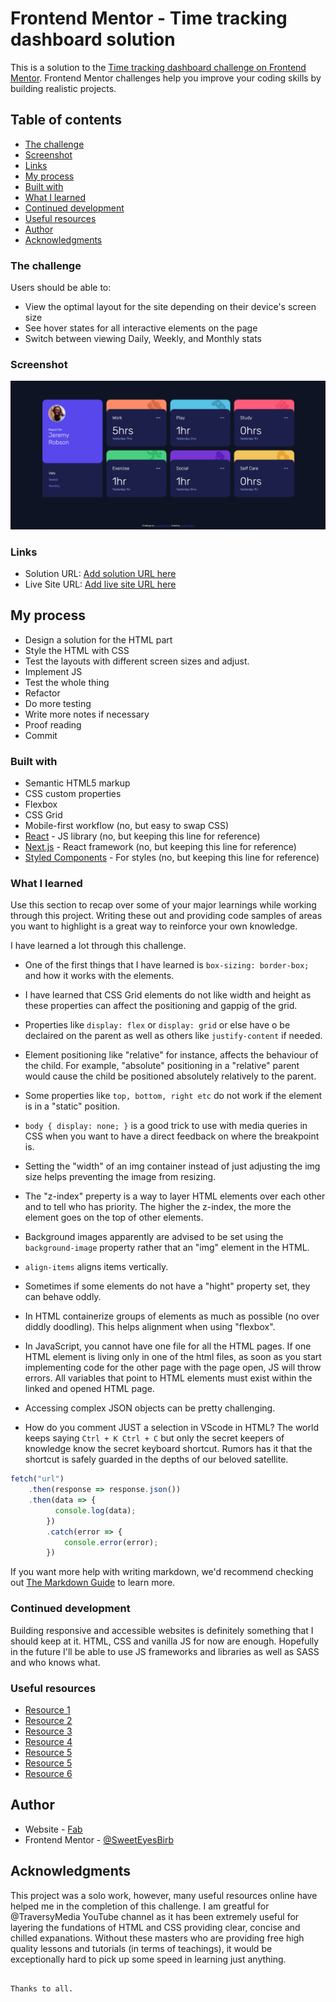 # Frontend Mentor - Time tracking dashboard solution

This is a solution to the [Time tracking dashboard challenge on Frontend Mentor](https://www.frontendmentor.io/challenges/time-tracking-dashboard-UIQ7167Jw). Frontend Mentor challenges help you improve your coding skills by building realistic projects. 

## Table of contents

  - [The challenge](#the-challenge)
  - [Screenshot](#screenshot)
  - [Links](#links)
  - [My process](#my-process)
  - [Built with](#built-with)
  - [What I learned](#what-i-learned)
  - [Continued development](#continued-development)
  - [Useful resources](#useful-resources)
  - [Author](#author)
  - [Acknowledgments](#acknowledgments)


### The challenge

Users should be able to:

- View the optimal layout for the site depending on their device's screen size
- See hover states for all interactive elements on the page
- Switch between viewing Daily, Weekly, and Monthly stats


### Screenshot

![](./images/dashboard-screenshot.png)


### Links

- Solution URL: [Add solution URL here](https://github.com/SweetEyesBirb/time-tracking-dashboard-main)
- Live Site URL: [Add live site URL here](https://your-live-site-url.com)


## My process

- Design a solution for the HTML part
- Style the HTML with CSS
- Test the layouts with different screen sizes and adjust.
- Implement JS
- Test the whole thing
- Refactor
- Do more testing
- Write more notes if necessary
- Proof reading
- Commit


### Built with

- Semantic HTML5 markup
- CSS custom properties
- Flexbox
- CSS Grid
- Mobile-first workflow                                             (no, but easy to swap CSS)
- [React](https://reactjs.org/) - JS library                        (no, but keeping this line for reference)
- [Next.js](https://nextjs.org/) - React framework                  (no, but keeping this line for reference)
- [Styled Components](https://styled-components.com/) - For styles  (no, but keeping this line for reference)


### What I learned

Use this section to recap over some of your major learnings while working through this project. Writing these out and providing code samples of areas you want to highlight is a great way to reinforce your own knowledge.

I have learned a lot through this challenge.
- One of the first things that I have learned is ``` box-sizing: border-box; ``` and how it works with the elements.
- I have learned that CSS Grid elements do not like width and height as these properties can affect the positioning and gappig of the grid.
- Properties like ``` display: flex ``` or ``` display: grid ``` or else have o be declaired on the parent as well as others like ``` justify-content ``` if needed.
- Element positioning like "relative" for instance, affects the behaviour of the child. For example, "absolute" positioning in a "relative" parent would cause the child be positioned absolutely relatively to the parent.
- Some properties like ``` top, bottom, right etc ``` do not work if the element is in a "static" position.

- ``` body { display: none; } ``` is a good trick to use with media queries in CSS when you want to have a direct feedback on where the breakpoint is.
- Setting the "width" of an img container instead of just adjusting the img size helps preventing the image from resizing.
- The "z-index" preperty is a way to layer HTML elements over each other and to tell who has priority. The higher the z-index, the more the element goes on the top of other elements.
- Background images apparently are advised to be set using the ``` background-image ``` property rather that an "img" element in the HTML.
- ``` align-items ``` aligns items vertically.
- Sometimes if some elements do not have a "hight" property set, they can behave oddly.
- In HTML containerize groups of elements as much as possible (no over diddly doodling). This helps alignment when using "flexbox".
- In JavaScript, you cannot have one file for all the HTML pages. If one HTML element is living only in one of the html files, as soon as you start implementing code for the other page with the page open, JS will throw errors. All variables that point to HTML elements must exist within the linked and opened HTML page.
- Accessing complex JSON objects can be pretty challenging.
- How do you comment JUST a selection in VScode in HTML? The world keeps saying ``` Ctrl + K Ctrl + C ``` but only the secret keepers of knowledge know the secret keyboard shortcut. Rumors has it that the shortcut is safely guarded in the depths of our beloved satellite.


``` JavaScript
fetch("url")
    .then(response => response.json())
    .then(data => {
          console.log(data); 
        })
        .catch(error => {
            console.error(error);
        })
```

If you want more help with writing markdown, we'd recommend checking out [The Markdown Guide](https://www.markdownguide.org/) to learn more.


### Continued development

Building responsive and accessible websites is definitely something that I should keep at it. HTML, CSS and vanilla JS for now are enough. Hopefully in the future I'll be able to use JS frameworks and libraries as well as SASS and who knows what.


### Useful resources

- [Resource 1](https://www.w3schools.com/)
- [Resource 2](https://developer.mozilla.org/en-US/)
- [Resource 3](https://css-tricks.com/)
- [Resource 4](https://stackoverflow.com/)
- [Resource 5](https://www.w3docs.com/)
- [Resource 5](https://www.youtube.com/@TraversyMedia)
- [Resource 6](https://www.youtube.com/@freecodecamp)


## Author

- Website - [Fab](https://github.com/SweetEyesBirb/time-tracking-dashboard-main)
- Frontend Mentor - [@SweetEyesBirb](https://www.frontendmentor.io/profile/SweetEyesBirb)


## Acknowledgments

This project was a solo work, however, many useful resources online have helped me in the completion of this challenge. I am greatful for @TraversyMedia YouTube channel as it has been extremely useful for layering the fundations of HTML and CSS providing clear, concise and chilled expanations. Without these masters who are providing free high quality lessons and tutorials (in terms of teachings), it would be exceptionally hard to pick up some speed in learning just anything.
                            
                                                                                                                    Thanks to all.